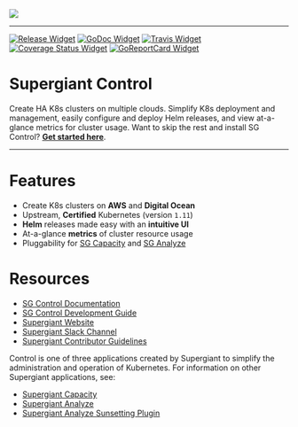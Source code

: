 <!-- Badge Links -->
[Release Widget]: https://img.shields.io/github/release/supergiant/control.svg
[Release URL]: https://github.com/supergiant/control/releases/latest

[GoDoc Widget]: https://godoc.org/github.com/supergiant/control?status.svg
[GoDoc URL]: https://godoc.org/github.com/supergiant/control

[Travis Widget]: https://travis-ci.org/supergiant/control.svg?branch=master
[Travis URL]: https://travis-ci.org/supergiant/control

[Coverage Status]: https://coveralls.io/github/supergiant/control?branch=master
[Coverage Status Widget]: https://coveralls.io/repos/github/supergiant/control/badge.svg?branch=master

[GoReportCard Widget]: https://goreportcard.com/badge/github.com/supergiant/control
[GoReportCard URL]: https://goreportcard.com/report/github.com/supergiant/control

<img src="https://s3.amazonaws.com/supergiant-docs-assets/control_light.svg">

---

<!-- Badges -->
[![Release Widget]][Release URL] [![GoDoc Widget]][GoDoc URL] [![Travis Widget]][Travis URL] [![Coverage Status Widget]][Coverage Status] [![GoReportCard Widget]][GoReportCard URL]

# Supergiant Control

Create HA K8s clusters on multiple clouds. Simplify K8s deployment and management, easily configure and deploy Helm releases, and view at-a-glance metrics for cluster usage. Want to skip the rest and install SG Control? **[Get started here](https://supergiant.readme.io/docs/control-installation)**.

---

# Features

  * Create K8s clusters on **AWS** and **Digital Ocean**
  * Upstream, **Certified** Kubernetes (version `1.11`)
  * **Helm** releases made easy with an **intuitive UI**
  * At-a-glance **metrics** of cluster resource usage
  * Pluggability for [SG Capacity](https://github.com/supergiant/capacity) and [SG Analyze](https://github.com/supergiant/analyze)

# Resources

- [SG Control Documentation](https://supergiant.readme.io/docs/control-overview)
- [SG Control Development Guide](https://supergiant.readme.io/docs/control-dev)
- [Supergiant Website](https://supergiant.io/)
- [Supergiant Slack Channel](http://slack.supergiant.io)
- [Supergiant Contributor Guidelines](https://supergiant.readme.io/docs/guidelines)

Control is one of three applications created by Supergiant to simplify the administration and operation of Kubernetes. For information on other Supergiant applications, see:
* [Supergiant Capacity](https://github.com/supergiant/capacity)
* [Supergiant Analyze](https://github.com/supergiant/analyze)
* [Supergiant Analyze Sunsetting Plugin](https://github.com/supergiant/analyze-plugin-sunsetting)
